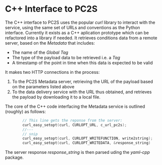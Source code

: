 # C++ Interface to PC2S

The C++ interface to PC2S uses the popular *curl* library to
interact with the service, using the same set of URLs and conventions
as the Python interface. 
Currently it exists as a C++ aplication prototype
which can be refactored into a library if needed. It retrieves conditions
data from a remote server, based on the *Metadata* that includes:

* The name of the *Global Tag*
* The type of the payload data to be retrieved i.e. a *Tag*
* A timestamp of the point in time when this data is expected
to be valid

It makes two HTTP connections in the process:

1. To the PC2S Metadata server, retrieving the URL of the payload
based on the parameters listed above
2. To the data delivery service with the URL thus obtained, and
retrieves the payload by downloading it to a local file.

The core of the C++ code interfacing the Metadata service
is outlined (roughly) as follows:

```c++
        // This line gets the reponse from the server:
        curl_easy_setopt(curl, CURLOPT_URL, c_url_pc2s);
        //---
        // snip
        curl_easy_setopt(curl, CURLOPT_WRITEFUNCTION, write2string);
        curl_easy_setopt(curl, CURLOPT_WRITEDATA, &response_string)
```

The server response *response_string* is then parsed uding the *yaml-cpp* package.
